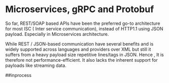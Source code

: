 # Microservices, gRPC and Protobuf
So far, REST/SOAP based APIs have been the preferred go-to architecture for most ISC ( Inter service communication), instead of HTTP1.1 using JSON payload. Especially in Microservices architecture.

While REST / JSON-based communication have several benefits and is widely supported across languages and providers over XML but still it suffers from a heavy payload size repetitive lines/tags in JSON. Hence , It is therefore not performance-efficient. It also lacks the inherent support for payloads like streaming data.

##inprocess 
